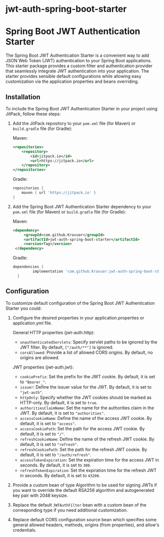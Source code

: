# jwt-auth-spring-boot-starter

# Spring Boot JWT Authentication Starter

The Spring Boot JWT Authentication Starter is a convenient way to add JSON Web Token (JWT) authentication to your Spring Boot applications. This starter package provides a custom filter and authentication provider that seamlessly integrate JWT authentication into your application. The starter provides sensible default configurations while allowing easy customization via the application properties and beans overriding.

## Installation

To include the Spring Boot JWT Authentication Starter in your project using JitPack, follow these steps:

1. Add the JitPack repository to your `pom.xml` file (for Maven) or `build.gradle` file (for Gradle):

   Maven:

   ```xml
   <repositories>
       <repository>
           <id>jitpack.io</id>
           <url>https://jitpack.io</url>
       </repository>
   </repositories>
   ```

   Gradle:

   ```groovy
   repositories {
       maven { url 'https://jitpack.io' }
   }
   ```

2. Add the Spring Boot JWT Authentication Starter dependency to your `pom.xml` file (for Maven) or `build.gradle` file (for Gradle):

   Maven:

   ```xml
   <dependency>
	    <groupId>com.github.Kravuar</groupId>
	    <artifactId>jwt-auth-spring-boot-starter</artifactId>
	    <version>Tag</version>
	</dependency>
   ```

   Gradle:

   ```groovy
   dependencies {
	        implementation 'com.github.Kravuar:jwt-auth-spring-boot-starter:Tag'
	 }
   ```

## Configuration

To customize default configuration of the Spring Boot JWT Authentication Starter you could:
   
1. Configure the desired properties in your application.properties or application.yml file.

   General HTTP properties (jwt-auth.http):

   - `unauthenticatedServlets`: Specify servlet paths to be ignored by the JWT filter. By default, `["/auth/**"]` is ignored.
   - `corsAllowed`: Provide a list of allowed CORS origins. By default, no origins are allowed.

   JWT properties (jwt-auth.jwt):

   - `cookiePrefix`: Set the prefix for the JWT cookie. By default, it is set to `"Bearer_"`.
   - `issuer`: Define the issuer value for the JWT. By default, it is set to `"jwt-auth"`.
   - `httpOnly`: Specify whether the JWT cookies should be marked as HTTP-only. By default, it is set to `true`.
   - `authoritiesClaimName`: Set the name for the authorities claim in the JWT. By default, it is set to `"authorities"`.
   - `accessCookieName`: Define the name of the access JWT cookie. By default, it is set to `"access"`.
   - `accessCookiePath`: Set the path for the access JWT cookie. By default, it is set to `"/"`.
   - `refreshCookieName`: Define the name of the refresh JWT cookie. By default, it is set to `"refresh"`.
   - `refreshCookiePath`: Set the path for the refresh JWT cookie. By default, it is set to `"/auth/refresh"`.
   - `accessTokenExpiration`: Set the expiration time for the access JWT in seconds. By default, it is set to `300`.
   - `refreshTokenExpiration`: Set the expiration time for the refresh JWT in seconds. By default, it is set to `43200`.

2. Provide a custom bean of type Algorithm to be used for signing JWTs if you want to override the default RSA256 algorithm and autogenerated key pair with 2048 keysize.

3. Replace the default `JWTAuthFilter` bean with a custom bean of the corresponding type if you need additional customization.

4. Replace default CORS configuration source bean which specifies some general allowed headers, methods, origins (from properties), and allow's credentials.
